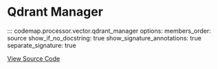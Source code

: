 # Qdrant Manager

::: codemap.processor.vector.qdrant_manager
    options:
      members_order: source
      show_if_no_docstring: true
      show_signature_annotations: true
      separate_signature: true

[View Source Code](https://github.com/SarthakMishra/codemap/blob/main/src/codemap/processor/vector/qdrant_manager.py)


